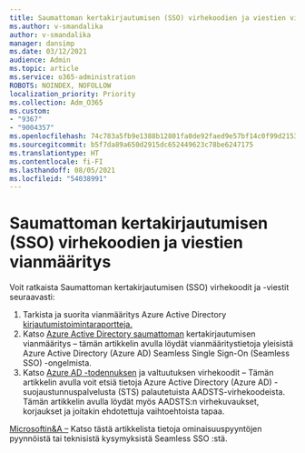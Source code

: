 ```yaml
---
title: Saumattoman kertakirjautumisen (SSO) virhekoodien ja viestien vianmääritys
ms.author: v-smandalika
author: v-smandalika
manager: dansimp
ms.date: 03/12/2021
audience: Admin
ms.topic: article
ms.service: o365-administration
ROBOTS: NOINDEX, NOFOLLOW
localization_priority: Priority
ms.collection: Adm_O365
ms.custom:
- "9367"
- "9004357"
ms.openlocfilehash: 74c783a5fb9e1388b12801fa0de92faed9e57bf14c0f99d21539e17bf1b1c284
ms.sourcegitcommit: b5f7da89a650d2915dc652449623c78be6247175
ms.translationtype: HT
ms.contentlocale: fi-FI
ms.lasthandoff: 08/05/2021
ms.locfileid: "54038991"
---
```

# <a name="troubleshoot-seamless-single-sign-on-sso-error-codes-and-messages"></a>Saumattoman kertakirjautumisen (SSO) virhekoodien ja viestien vianmääritys

Voit ratkaista Saumattoman kertakirjautumisen (SSO) virhekoodit ja -viestit seuraavasti:

1. Tarkista ja suorita vianmääritys Azure Active Directory [kirjautumistoimintaraportteja.](https://docs.microsoft.com/azure/active-directory/reports-monitoring/concept-sign-ins)
2. Katso [Azure Active Directory saumattoman](https://docs.microsoft.com/azure/active-directory/hybrid/tshoot-connect-sso#sign-in-failure-reasons-in-the-azure-active-directory-admin-center-needs-a-premium-license) kertakirjautumisen vianmääritys – tämän artikkelin avulla löydät vianmääritystietoja yleisistä Azure Active Directory (Azure AD) Seamless Single Sign-On (Seamless SSO) -ongelmista.
3. Katso [Azure AD -todennuksen](https://docs.microsoft.com/azure/active-directory/develop/reference-aadsts-error-codes#lookup-current-error-code-information) ja valtuutuksen virhekoodit – Tämän artikkelin avulla voit etsiä tietoja Azure Active Directory (Azure AD) -suojaustunnuspalvelusta (STS) palautetuista AADSTS-virhekoodeista. Tämän artikkelin avulla löydät myös AADSTS:n virhekuvaukset, korjaukset ja joitakin ehdotettuja vaihtoehtoista tapaa.

[Microsoftin&A –](https://docs.microsoft.com/answers/topics/azure-ad-single-sign-on.html) Katso tästä artikkelista tietoja ominaisuuspyyntöjen pyynnöistä tai teknisistä kysymyksistä Seamless SSO :stä.

